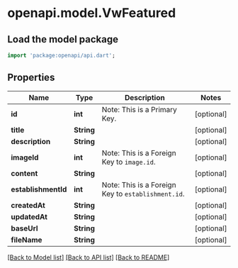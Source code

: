 # openapi.model.VwFeatured

## Load the model package
```dart
import 'package:openapi/api.dart';
```

## Properties
Name | Type | Description | Notes
------------ | ------------- | ------------- | -------------
**id** | **int** | Note: This is a Primary Key.<pk/> | [optional] 
**title** | **String** |  | [optional] 
**description** | **String** |  | [optional] 
**imageId** | **int** | Note: This is a Foreign Key to `image.id`.<fk table='image' column='id'/> | [optional] 
**content** | **String** |  | [optional] 
**establishmentId** | **int** | Note: This is a Foreign Key to `establishment.id`.<fk table='establishment' column='id'/> | [optional] 
**createdAt** | **String** |  | [optional] 
**updatedAt** | **String** |  | [optional] 
**baseUrl** | **String** |  | [optional] 
**fileName** | **String** |  | [optional] 

[[Back to Model list]](../README.md#documentation-for-models) [[Back to API list]](../README.md#documentation-for-api-endpoints) [[Back to README]](../README.md)


